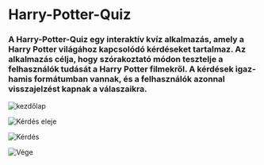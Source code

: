 # Harry-Potter-Quiz

### A Harry-Potter-Quiz egy interaktív kvíz alkalmazás, amely a Harry Potter világához kapcsolódó kérdéseket tartalmaz. Az alkalmazás célja, hogy szórakoztató módon tesztelje a felhasználók tudását a Harry Potter filmekről. A kérdések igaz-hamis formátumban vannak, és a felhasználók azonnal visszajelzést kapnak a válaszaikra. 



![kezdőlap](https://github.com/user-attachments/assets/48d18815-74f3-4335-be87-6e6ec8e18048)

![Kérdés eleje](https://github.com/user-attachments/assets/b0c2ad65-13ca-429d-a274-660a2211c93c)

![Kérdés](https://github.com/user-attachments/assets/6dee25b2-6672-45fe-8079-a3c5c0c91beb)

![Vége](https://github.com/user-attachments/assets/ad1cd1b9-a913-4907-aba9-bcc2c5b16c00)



